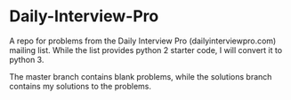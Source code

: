 # Daily-Interview-Pro
A repo for problems from the Daily Interview Pro (dailyinterviewpro.com) mailing list. While the list provides python 2 starter code, I will convert it to python 3.

The master branch contains blank problems, while the solutions branch contains my solutions to the problems.
